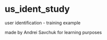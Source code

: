 # us_ident_study
user identification - training example

made by Andrei Savchuk for learning purposes
